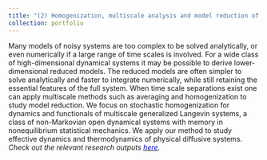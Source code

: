 ```yaml
---
title: "(2) Homogenization, multiscale analysis and model reduction of open dynamical systems"
collection: portfolio
---
```

Many models of noisy systems are too complex to be solved analytically, or even numerically if a large range of time scales is involved. For a wide class of high-dimensional dynamical systems it may be possible to derive lower-dimensional reduced models. The reduced models are often simpler to solve analytically and faster to integrate numerically, while still retaining the essential features of the full system. When time scale separations exist one can apply multiscale methods such as averaging and homogenization to study model reduction. We focus on stochastic homogenization for dynamics and functionals of multiscale generalized Langevin systems, a class of non-Markovian open dynamical systems with memory in nonequilibrium statistical mechanics. We apply our method to study effective dynamics and thermodynamics of physical diffusive systems. <i>Check out the relevant research outputs [<font color = "blue">here</font>](https://shoelim.github.io/publications/).</i>
<br>
<br>

